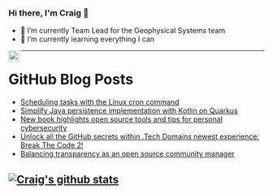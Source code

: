### Hi there, I'm Craig 👋

<!--
**CraigTeelFugro/CraigTeelFugro** is a ✨ _special_ ✨ repository because its `README.md` (this file) appears on your GitHub profile.

Here are some ideas to get you started:
-->

- 🔭 I’m currently Team Lead for the Geophysical Systems team
- 🌱 I’m currently learning everything I can

[<img align="left" alt="Craig Teel | LinkedIn" width="22px" src="https://cdn.jsdelivr.net/npm/simple-icons@v3/icons/linkedin.svg" />][linkedin]

---

# GitHub Blog Posts

<!-- BLOG-POST-LIST:START -->
- [Scheduling tasks with the Linux cron command](https://opensource.com/article/22/3/scheduling-tasks-linux-cron)
- [Simplify Java persistence implementation with Kotlin on Quarkus](https://opensource.com/article/22/3/simplify-java-persistence-implementation-kotlin-quarkus)
- [New book highlights open source tools and tips for personal cybersecurity](https://opensource.com/article/22/3/book-review-cybersecurity)
- [Unlock all the GitHub secrets within .Tech Domains newest experience: Break The Code 2!](https://github.blog/2022-03-25-unlock-github-secrets-next-techs-break-the-code-2/)
- [Balancing transparency as an open source community manager](https://opensource.com/article/22/3/transparency-open-source-community-manager)
<!-- BLOG-POST-LIST:END -->

## [![Craig's github stats](https://github-readme-stats.vercel.app/api?username=craigteelfugro)](https://github.com/anuraghazra/github-readme-stats)


[linkedin]: https://linkedin.com/in/craig-teel-b8786771
